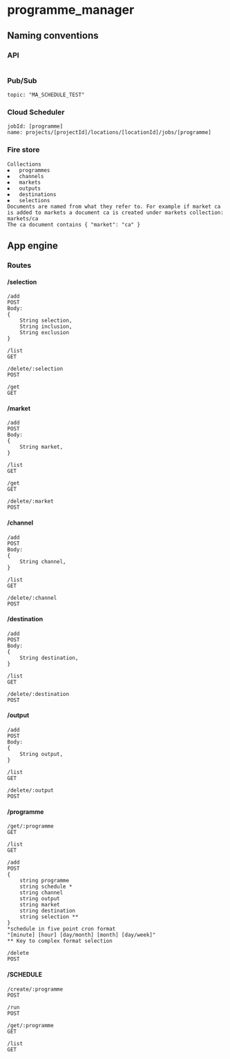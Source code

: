 # programme_manager

## Naming conventions
### API
````

````


### Pub/Sub
````
topic: "MA_SCHEDULE_TEST"
````


### Cloud Scheduler
````
jobId: [programme]
name: projects/[projectId]/locations/[locationId]/jobs/[programme]
````


### Fire store
````
Collections
⦁	programmes
⦁	channels
⦁	markets
⦁	outputs
⦁	destinations
⦁	selections
Documents are named from what they refer to. For example if market ca is added to markets a document ca is created under markets collection:
markets/ca
The ca document contains { "market": "ca" }

````


## App engine
### Routes
#### /selection
````
/add
POST
Body: 
{  
	String selection, 
	String inclusion,
	String exclusion
} 

/list 
GET

/delete/:selection
POST

/get
GET
````

#### /market
````
/add
POST
Body: 
{  
	String market, 
} 

/list
GET

/get
GET

/delete/:market
POST
````

#### /channel
````
/add
POST
Body: 
{  
	String channel, 
} 

/list
GET

/delete/:channel
POST
````

#### /destination
````
/add
POST
Body: 
{  
	String destination, 
} 

/list
GET

/delete/:destination
POST
````

#### /output
````
/add
POST
Body: 
{  
	String output, 
} 

/list
GET

/delete/:output
POST
````

#### /programme
````
/get/:programme
GET

/list
GET

/add
POST
{
	string programme
    string schedule *
    string channel
    string output
    string market
    string destination
    string selection **
}
*schedule in five point cron format
"[minute] [hour] [day/month] [month] [day/week]"
** Key to complex format selection

/delete
POST
````

#### /SCHEDULE
````
/create/:programme
POST

/run
POST

/get/:programme
GET

/list
GET
````






